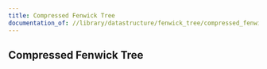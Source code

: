 ```yaml
---
title: Compressed Fenwick Tree
documentation_of: //library/datastructure/fenwick_tree/compressed_fenwick_tree.hpp
---
```

## Compressed Fenwick Tree